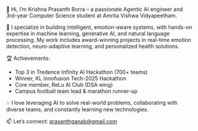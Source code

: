 👋 Hi, I’m Krishna Prasanth Borra – a passionate Agentic AI engineer and 3rd-year Computer Science student at Amrita Vishwa Vidyapeetham.

🚀 I specialize in building intelligent, emotion-aware systems, with hands-on expertise in machine learning, generative AI, and natural language processing. My work includes award-winning projects in real-time emotion detection, neuro-adaptive learning, and personalized health solutions.

🏆 Achievements:
- Top 3 in Tredence Infinity AI Hackathon (700+ teams)
- Winner, KL Innofusion Tech-2025 Hackathon
- Core member, ReLu AI Club (DSA wing)
- Campus football team lead & marathon runner-up

💡 I love leveraging AI to solve real-world problems, collaborating with diverse teams, and constantly learning new technologies.

📫 Let’s connect: prasanthganab@gmail.com

<!--
**krishnaPrasanthBorra/krishnaPrasanthBorra** is a ✨ _special_ ✨ repository because its `README.md` (this file) appears on your GitHub profile.

Here are some ideas to get you started:

- 🔭 I’m currently working on ...
- 🌱 I’m currently learning ...
- 👯 I’m looking to collaborate on ...
- 🤔 I’m looking for help with ...
- 💬 Ask me about ...
- 📫 How to reach me: ...
- 😄 Pronouns: ...
- ⚡ Fun fact: ...
-->
